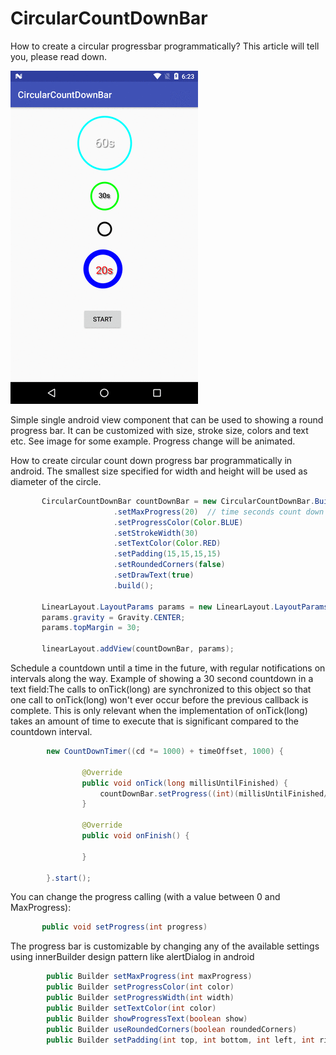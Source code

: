 # CircularCountDownBar
How to create a circular progressbar programmatically?
This article will tell you, please read down.

![github](https://github.com/MurrayShay/Android_CircularCountDownBar/blob/master/CircularCountDownBar.gif "github")

Simple single android view component that can be used to showing a round progress bar. It can be customized with
size, stroke size, colors and text etc. See image for some example. Progress change will be animated.

How to create circular count down progress bar programmatically in android.  The smallest size specified
for width and height will be used as diameter of the circle.

``` JAVA
       CircularCountDownBar countDownBar = new CircularCountDownBar.Builder(this)
                       .setMaxProgress(20)  // time seconds count down setting
                       .setProgressColor(Color.BLUE)
                       .setStrokeWidth(30)
                       .setTextColor(Color.RED)
                       .setPadding(15,15,15,15)
                       .setRoundedCorners(false)
                       .setDrawText(true)
                       .build();

       LinearLayout.LayoutParams params = new LinearLayout.LayoutParams(350,350);
       params.gravity = Gravity.CENTER;
       params.topMargin = 30;

       linearLayout.addView(countDownBar, params);
```

Schedule a countdown until a time in the future, with regular notifications on intervals along the way.
Example of showing a 30 second countdown in a text field:The calls to onTick(long) are synchronized to
this object so that one call to onTick(long) won't ever occur before the previous callback is complete.
This is only relevant when the implementation of onTick(long) takes an amount of time to execute that is
significant compared to the countdown interval.

``` JAVA
        new CountDownTimer((cd *= 1000) + timeOffset, 1000) {

                @Override
                public void onTick(long millisUntilFinished) {
                    countDownBar.setProgress((int)(millisUntilFinished/1000));
                }

                @Override
                public void onFinish() {

                }

        }.start();
```

You can change the progress calling (with a value between 0 and MaxProgress):

``` JAVA
       public void setProgress(int progress)
```

The progress bar is customizable by changing any of the available settings
using innerBuilder design pattern like alertDialog in android

``` JAVA
        public Builder setMaxProgress(int maxProgress)
        public Builder setProgressColor(int color)
        public Builder setProgressWidth(int width)
        public Builder setTextColor(int color)
        public Builder showProgressText(boolean show)
        public Builder useRoundedCorners(boolean roundedCorners)
        public Builder setPadding(int top, int bottom, int left, int right)
```